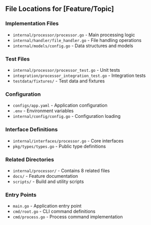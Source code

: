 ## File Locations for [Feature/Topic]

### Implementation Files

- `internal/processor/processor.go` - Main processing logic
- `internal/handler/file_handler.go` - File handling operations
- `internal/models/config.go` - Data structures and models

### Test Files

- `internal/processor/processor_test.go` - Unit tests
- `integration/processor_integration_test.go` - Integration tests
- `testdata/fixtures/` - Test data and fixtures

### Configuration

- `configs/app.yaml` - Application configuration
- `.env` - Environment variables
- `internal/config/config.go` - Configuration loading

### Interface Definitions

- `internal/interfaces/processor.go` - Core interfaces
- `pkg/types/types.go` - Public type definitions

### Related Directories

- `internal/processor/` - Contains 8 related files
- `docs/` - Feature documentation
- `scripts/` - Build and utility scripts

### Entry Points

- `main.go` - Application entry point
- `cmd/root.go` - CLI command definitions
- `cmd/process.go` - Process command implementation
